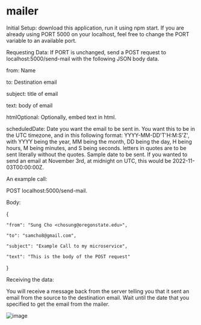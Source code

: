 # mailer
Initial Setup: 
download this application, run it using npm start. If you are already using PORT 5000 on your localhost, feel free to change the PORT variable to an available port.

Requesting Data:
  If PORT is unchanged, send a POST request to localhost:5000/send-mail with the following JSON body data. 
  
  from: Name <email>
  
  to: Destination email
  
  subject: title of email
  
  text: body of email
  
  htmlOptional: Optionally, embed text in html.
  
  scheduledDate: Date you want the email to be sent in. You want this to be in the UTC timezone, and in this following format: YYYY-MM-DD'T'H:M:S'Z',
  with YYYY being the year, MM being the month, DD being the day, H being hours, M being minutes, and S being seconds. 
  letters in quotes are to be sent literally without the quotes. Sample date to be sent. If you wanted to send an email at November 3rd, at midnight on UTC,
  this would be 2022-11-03T00:00:00Z.
  
  An example call:
  
  POST localhost:5000/send-mail.
  
  Body:
  
  {
  
    "from": "Sung Cho <chosung@oregonstate.edu>",
  
    "to": "samcho8@gmail.com",
  
    "subject": "Example Call to my microservice",
  
    "text": "This is the body of the POST request"
  
  }
  
Receiving the data:
  
  You will receive a message back from the server telling you that it sent an email from the source to the destination email.
  Wait until the date that you specified to get the email from the mailer.

![image](https://user-images.githubusercontent.com/86897611/199165274-ca88bd77-51e4-4bb6-92ce-dde786cc1c84.png)

